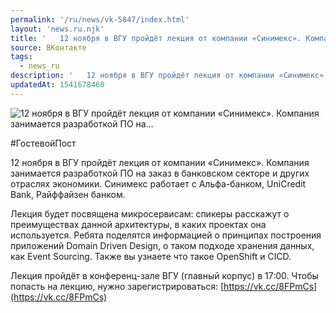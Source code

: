 ```yaml
---
permalink: '/ru/news/vk-5847/index.html'
layout: 'news.ru.njk'
title: '   12 ноября в ВГУ пройдёт лекция от компании «Синимекс». Компания занимается разработкой ПО на…'
source: ВКонтакте
tags:
  - news_ru
description: '   12 ноября в ВГУ пройдёт лекция от компании «Синимекс». Компания занимается разработкой ПО на…'
updatedAt: 1541678460
---
```

![   12 ноября в ВГУ пройдёт лекция от компании «Синимекс». Компания занимается разработкой ПО на…](https://sun9-7.userapi.com/impf/c848624/v848624332/b73cd/hfiHz8AesAs.jpg?size=1280x848&quality=96&sign=1a120701aadaadcb3c58bb0f90f98096&c_uniq_tag=p9oYAMfVqqJi7LFTy9Cz_N6a8KQgZBe9apV2GVnA1nM&type=album)

#ГостевойПост

12 ноября в ВГУ пройдёт лекция от компании «Синимекс». Компания занимается разработкой ПО на заказ в банковском секторе и других отраслях экономики. Синимекс работает с Альфа-банком, UniCredit Bank, Райффайзен банком.

Лекция будет посвящена микросервисам: спикеры расскажут о преимуществах данной архитектуры, в каких проектах она используется. Ребята поделятся информацией о принципах построения приложений Domain Driven Design, о таком подходе хранения данных, как Event Sourcing. Также вы узнаете что такое OpenShift и CICD.

Лекция пройдёт в конференц-зале ВГУ (главный корпус) в 17:00.
Чтобы попасть на лекцию, нужно зарегистрироваться: [https://vk.cc/8FPmCs](https://vk.cc/8FPmCs)
